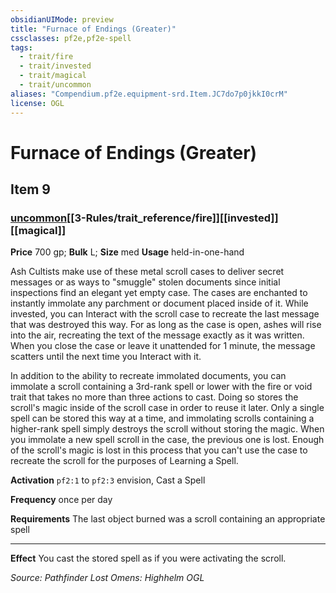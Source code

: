 ```yaml
---
obsidianUIMode: preview
title: "Furnace of Endings (Greater)"
cssclasses: pf2e,pf2e-spell
tags:
  - trait/fire
  - trait/invested
  - trait/magical
  - trait/uncommon
aliases: "Compendium.pf2e.equipment-srd.Item.JC7do7p0jkkI0crM"
license: OGL
---
```

# Furnace of Endings (Greater)
## Item 9
### [uncommon](uncommon "Uncommon Rarity Trait")[[3-Rules/trait_reference/fire]][[invested]][[magical]]


**Price** 700 gp; 
**Bulk** L; **Size** med
**Usage** held-in-one-hand

Ash Cultists make use of these metal scroll cases to deliver secret messages or as ways to "smuggle" stolen documents since initial inspections find an elegant yet empty case. The cases are enchanted to instantly immolate any parchment or document placed inside of it. While invested, you can Interact with the scroll case to recreate the last message that was destroyed this way. For as long as the case is open, ashes will rise into the air, recreating the text of the message exactly as it was written. When you close the case or leave it unattended for 1 minute, the message scatters until the next time you Interact with it.

In addition to the ability to recreate immolated documents, you can immolate a scroll containing a 3rd-rank spell or lower with the fire or void trait that takes no more than three actions to cast. Doing so stores the scroll's magic inside of the scroll case in order to reuse it later. Only a single spell can be stored this way at a time, and immolating scrolls containing a higher-rank spell simply destroys the scroll without storing the magic. When you immolate a new spell scroll in the case, the previous one is lost. Enough of the scroll's magic is lost in this process that you can't use the case to recreate the scroll for the purposes of Learning a Spell.

**Activation** `pf2:1` to `pf2:3` envision, Cast a Spell

**Frequency** once per day

**Requirements** The last object burned was a scroll containing an appropriate spell

* * *

**Effect** You cast the stored spell as if you were activating the scroll.

*Source: Pathfinder Lost Omens: Highhelm*
*OGL*